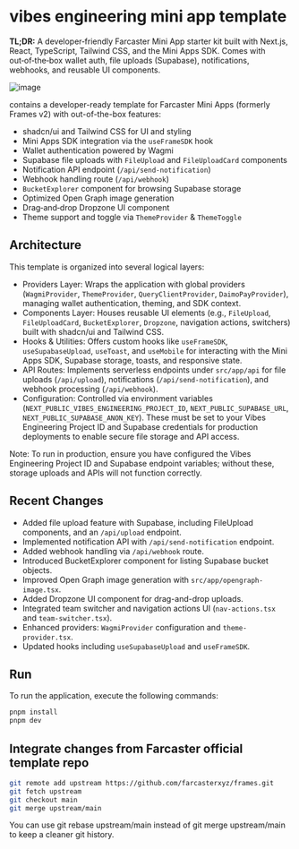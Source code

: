 # vibes engineering mini app template

**TL;DR:** A developer‑friendly Farcaster Mini App starter kit built with Next.js, React, TypeScript, Tailwind CSS, and the Mini Apps SDK. Comes with out‑of‑the‑box wallet auth, file uploads (Supabase), notifications, webhooks, and reusable UI components.

![image](https://github.com/user-attachments/assets/778893f9-ef65-48bd-a3d0-5e2b3e4b3453)

contains a developer-ready template for Farcaster Mini Apps (formerly Frames v2) with out-of-the-box features:

- shadcn/ui and Tailwind CSS for UI and styling
- Mini Apps SDK integration via the `useFrameSDK` hook
- Wallet authentication powered by Wagmi
- Supabase file uploads with `FileUpload` and `FileUploadCard` components
- Notification API endpoint (`/api/send-notification`)
- Webhook handling route (`/api/webhook`)
- `BucketExplorer` component for browsing Supabase storage
- Optimized Open Graph image generation
- Drag‑and‑drop Dropzone UI component
- Theme support and toggle via `ThemeProvider` & `ThemeToggle`

## Architecture

This template is organized into several logical layers:

- Providers Layer: Wraps the application with global providers (`WagmiProvider`, `ThemeProvider`, `QueryClientProvider`, `DaimoPayProvider`), managing wallet authentication, theming, and SDK context.
- Components Layer: Houses reusable UI elements (e.g., `FileUpload`, `FileUploadCard`, `BucketExplorer`, `Dropzone`, navigation actions, switchers) built with shadcn/ui and Tailwind CSS.
- Hooks & Utilities: Offers custom hooks like `useFrameSDK`, `useSupabaseUpload`, `useToast`, and `useMobile` for interacting with the Mini Apps SDK, Supabase storage, toasts, and responsive state.
- API Routes: Implements serverless endpoints under `src/app/api` for file uploads (`/api/upload`), notifications (`/api/send-notification`), and webhook processing (`/api/webhook`).
- Configuration: Controlled via environment variables (`NEXT_PUBLIC_VIBES_ENGINEERING_PROJECT_ID`, `NEXT_PUBLIC_SUPABASE_URL`, `NEXT_PUBLIC_SUPABASE_ANON_KEY`). These must be set to your Vibes Engineering Project ID and Supabase credentials for production deployments to enable secure file storage and API access.

Note: To run in production, ensure you have configured the Vibes Engineering Project ID and Supabase endpoint variables; without these, storage uploads and APIs will not function correctly.

## Recent Changes

- Added file upload feature with Supabase, including FileUpload components, and an `/api/upload` endpoint.
- Implemented notification API with `/api/send-notification` endpoint.
- Added webhook handling via `/api/webhook` route.
- Introduced BucketExplorer component for listing Supabase bucket objects.
- Improved Open Graph image generation with `src/app/opengraph-image.tsx`.
- Added Dropzone UI component for drag-and-drop uploads.
- Integrated team switcher and navigation actions UI (`nav-actions.tsx` and `team-switcher.tsx`).
- Enhanced providers: `WagmiProvider` configuration and `theme-provider.tsx`.
- Updated hooks including `useSupabaseUpload` and `useFrameSDK`.

## Run

To run the application, execute the following commands:

```bash
pnpm install
pnpm dev
```

## Integrate changes from Farcaster official template repo

```bash
git remote add upstream https://github.com/farcasterxyz/frames.git
git fetch upstream
git checkout main
git merge upstream/main
```

You can use git rebase upstream/main instead of git merge upstream/main to keep a cleaner git history.
